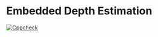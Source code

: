 # Embedded Depth Estimation
[![Cppcheck](https://github.com/SavithaPechimuthu/M2-EmbSys/actions/workflows/c-cpp.yml/badge.svg)](https://github.com/SavithaPechimuthu/M2-EmbSys/actions/workflows/c-cpp.yml)

